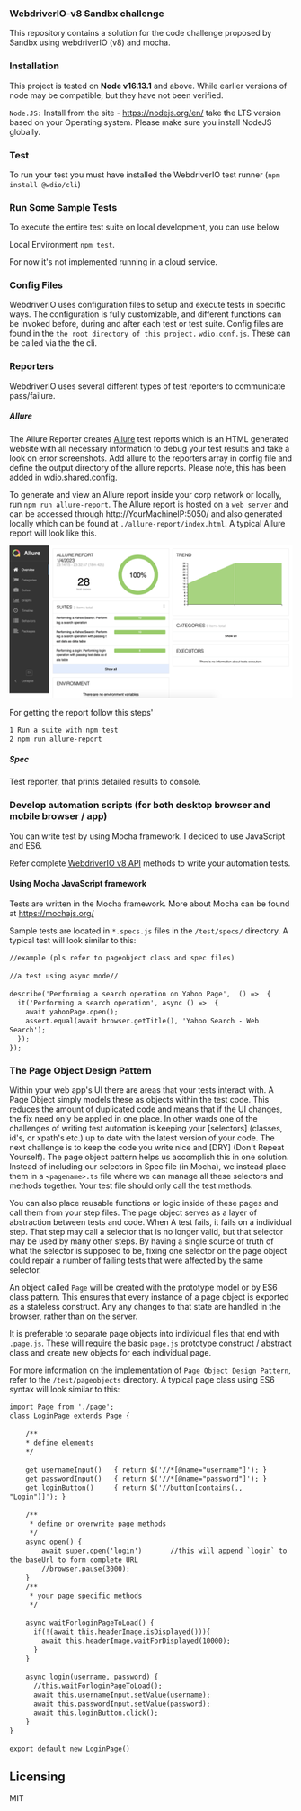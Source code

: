 ### WebdriverIO-v8 Sandbx challenge

This repository contains a solution for the code challenge proposed by Sandbx using webdriverIO (v8) and mocha.



### Installation
This project is tested on **Node v16.13.1** and above.  While earlier versions of node may be compatible, but they have not been verified.

`Node.JS:` Install  from the site - https://nodejs.org/en/  take the LTS version based on your Operating system. Please make sure you install NodeJS globally.

### Test

To run your test you must have installed the WebdriverIO test runner (`npm install @wdio/cli`)

### Run Some Sample Tests

To execute the entire test suite on local development, you can use below

Local Environment `npm test`.

For now it's not implemented running in a cloud service.

### Config Files

WebdriverIO uses configuration files to setup and execute tests in specific ways.  The configuration is fully customizable, and different functions can be invoked before, during and after each test or test suite.  Config files are found in the `the root directory of this project.` `wdio.conf.js`.  These can be called via the the cli.


### Reporters

WebdriverIO uses several different types of test reporters to communicate pass/failure.

##### Allure

The Allure Reporter creates [Allure](https://docs.qameta.io/allure/) test reports which is an HTML generated website with all necessary information to debug your test results and take a look on error screenshots. Add allure to the reporters array in config file and define the output directory of the allure reports.  Please note, this has been added in wdio.shared.config.

To generate and view an Allure report inside your corp network or locally, run `npm run allure-report`. The Allure report is hosted on a `web server` and can be accessed through http://YourMachineIP:5050/ and also generated locally which can be found at `./allure-report/index.html`. A typical Allure report will look like this.

![ScreenShot](https://github.com/amiya-pattnaik/snapshots/blob/master/allure-report.png)

For getting the report follow this steps'
```
1 Run a suite with npm test
2 npm run allure-report

```


##### Spec

Test reporter, that prints detailed results to console.

### Develop automation scripts (for both desktop browser and mobile browser / app)

You can write test by using Mocha framework. I decided to use JavaScript and ES6.

Refer complete [WebdriverIO v8 API](https://webdriver.io/docs/api) methods to write your automation tests.

#### Using Mocha JavaScript framework

Tests are written in the Mocha framework. More about Mocha can be found at  https://mochajs.org/

Sample tests are located in `*.specs.js` files in the `/test/specs/` directory. A typical test will look similar to this:
```
//example (pls refer to pageobject class and spec files)

//a test using async mode//

describe('Performing a search operation on Yahoo Page',  () =>  {
  it('Performing a search operation', async () =>  {
    await yahooPage.open();
    assert.equal(await browser.getTitle(), 'Yahoo Search - Web Search');
  });
});

```
### The Page Object Design Pattern

Within your web app's UI there are areas that your tests interact with. A Page Object simply models these as objects within the test code. This reduces the amount of duplicated code and means that if the UI changes, the fix need only be applied in one place. In other wards one of the challenges of writing test automation is keeping your [selectors] (classes, id's, or xpath's etc.) up to date with the latest version of your code.  The next challenge is to keep the code you write nice and [DRY] (Don't Repeat Yourself).  The page object pattern helps us accomplish this in one solution.  Instead of including our selectors in Spec file (in Mocha), we instead place them in a `<pagename>.ts` file where we can manage all these selectors and methods together. Your test file should only call the test methods.

You can also place reusable functions or logic inside of these pages and call them from your step files. The page object serves as a layer of abstraction between tests and code.  When A test fails, it fails on a individual step.  That step may call a selector that is no longer valid, but that selector may be used by many other steps.  By having a single source of truth of what the selector is supposed to be, fixing one selector on the page object could repair a number of failing tests that were affected by the same selector.

An object called `Page` will be created with the prototype model or by ES6 class pattern.  This ensures that every instance of a page object is exported as a stateless construct. Any any changes to that state are handled in the browser, rather than on the server.

It is preferable to separate page objects into individual files that end with `.page.js`.  These will require the basic `page.js` prototype construct / abstract class and create new objects for each individual page.

For more information on the implementation of `Page Object Design Pattern`, refer to the `/test/pageobjects` directory. A typical page class using ES6 syntax will look similar to this:


```
import Page from './page';
class LoginPage extends Page {

    /**
    * define elements
    */

    get usernameInput()   { return $('//*[@name="username"]'); }
    get passwordInput()   { return $('//*[@name="password"]'); }
    get loginButton()     { return $('//button[contains(., "Login")]'); }

    /**
     * define or overwrite page methods
     */
    async open() {
        await super.open('login')       //this will append `login` to the baseUrl to form complete URL
        //browser.pause(3000);
    }
    /**
     * your page specific methods
     */

    async waitForloginPageToLoad() {
      if(!(await this.headerImage.isDisplayed())){
        await this.headerImage.waitForDisplayed(10000);
      }
    }

    async login(username, password) {
      //this.waitForloginPageToLoad();
      await this.usernameInput.setValue(username);
      await this.passwordInput.setValue(password);
      await this.loginButton.click();
    }
}

export default new LoginPage()

```

## Licensing

MIT